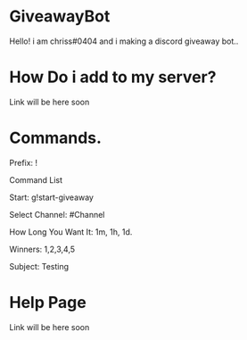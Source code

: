 # GiveawayBot
Hello! i am chriss#0404 and i making a discord giveaway bot..

# How Do i add to my server?
Link will be here soon

# Commands.

Prefix: !


Command List


Start: g!start-giveaway


Select Channel: #Channel


How Long You Want It: 1m, 1h, 1d.


Winners: 1,2,3,4,5


Subject: Testing



# Help Page
Link will be here soon
